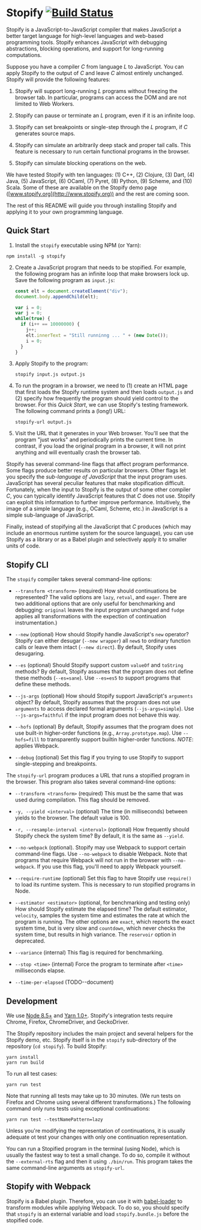 # Stopify [![Build Status](http://23.20.114.147:5000/buildStatus/icon?job=stopify-build/master)](http://23.20.114.147:5000/job/stopify-build/job/master/)

Stopify is a JavaScript-to-JavaScript compiler that makes JavaScript a better
target language for high-level languages and web-based programming tools.
Stopify enhances JavaScript with debugging abstractions, blocking operations,
and support for long-running computations.

Suppose you have a compiler *C* from language *L* to JavaScript. You
can apply Stopify to the output of *C* and leave *C* almost entirely
unchanged. Stopify will provide the following features:

1. Stopify will support long-running *L* programs without freezing the browser
   tab. In particular, programs can access the DOM and are not limited to
   Web Workers.

2. Stopify can pause or terminate an *L* program, even if it is an infinite
   loop.

3. Stopify can set breakpoints or single-step through the *L* program, if
   *C* generates source maps.

4. Stopify can simulate an arbitrarily deep stack and proper
   tail calls. This feature is necessary to run certain functional programs
   in the browser.

5. Stopify can simulate blocking operations on the web.

We have tested Stopify with ten languages: (1) C++, (2) Clojure, (3) Dart, (4)
Java, (5) JavaScript, (6) OCaml, (7) Pyret, (8) Python, (9) Scheme, and (10)
Scala. Some of these are available on the Stopify demo page
([www.stopify.org](http://www.stopify.org)) and the rest are coming soon.

The rest of this README will guide you through installing Stopify and
applying it to your own programming language.

## Quick Start

1. Install the `stopify` executable using NPM (or Yarn):

```
npm install -g stopify
```

2. Create a JavaScript program that needs to be stopified. For example, the
   following program has an infinite loop that make browsers lock up.
   Save the following  program as `input.js`:

   ```javascript
   const elt = document.createElement("div");
   document.body.appendChild(elt);

   var i = 0;
   var j = 0;
   while(true) {
     if (i++ == 10000000) {
       j++;
       elt.innerText = "Still runninng ... " + (new Date());
       i = 0;
     }
   }
   ```

3. Apply Stopify to the program:

   ```
   stopify input.js output.js
   ```

4. To run the program in a browser, we need to (1) create an HTML page that
   first loads the Stopify runtime system and then loads `output.js`
   and (2) specify how frequently the program should yield control to the
   browser. For this *Quick Start*, we can use Stopify's testing framework.
   The following command prints a (long!) URL:

   ```
   stopify-url output.js
   ```

5. Visit the URL that it generates in your Web browser. You'll see that the
   program "just works" and periodically prints the current time. In contrast,
   if you load the original program in a browser, it will not print anything
   and will eventually crash the browser tab.

Stopify has several command-line flags that affect program performance. Some
flags produce better results on particular browsers. Other flags let you
specify the *sub-language of JavaScript* that the input program uses.
JavaScript has several peculiar features that make stopification difficult.
Fortunately, when the input to Stopify is the output of some other compiler
*C*, you can typically identify JavaScript features that *C* does not use.
Stopify can exploit this information to further improve performance.
Intuitively, the image of a simple language (e.g., OCaml, Scheme, etc.) in
JavaScript is a simple sub-language of JavaScript.

Finally, instead of stopifying all the JavaScript that *C* produces (which
may include an enormous runtime system for the source language), you can
use Stopify as a library or as a Babel plugin and selectively apply it to
smaller units of code.

## Stopify CLI

The `stopify` compiler takes several command-line options:

- `--transform <transform>` (required) How should continuations be represented?
   The valid options are `lazy`, `retval`, and `eager`. There are two
   additional options that are only useful for benchmarking and debugging:
   `original` leaves the input program unchanged and `fudge` applies all
   transformations with the expection of continuation instrumentation.)

- `--new` (optional) How should Stopify handle JavaScript's `new` operator?
  Stopify can either desugar (`--new wrapper`) all `new`s to ordinary function
  calls or leave them intact (`--new direct`). By default, Stopify uses
  desugaring.

- `--es` (optional) Should Stopify support custom `valueOf` and `toString`
  methods? By default, Stopify assumes that the program does not define
  these methods (`--es=sane`). Use `--es=es5` to support programs that
  define these methods.

- `--js-args` (optional) How should Stopify support JavaScript's
  `arguments` object? By default, Stopify assumes that the program does not
  use `arguments` to access declared formal arguments (`--js-args=simple`).
  Use `--js-args=faithful` if the input program does not behave this way.

- `--hofs` (optional) By default, Stopify assumes that the program does not use
  built-in higher-order functions (e.g., `Array.prototype.map`). Use
  `--hofs=fill` to transparently support builtin higher-order functions.
  *NOTE*: applies Webpack.

- `--debug` (optional) Set this flag if you trying to use Stopify to support
   single-stepping and breakpoints.

The `stopify-url` program produces a URL that runs a stopified program in
the browser. This program also takes several command-line options:

- `--transform <transform>` (required) This must be the same that was
  used during compilation. This flag should be removed.

- `-y, --yield <interval>` (optional) The time (in milliseconds) between
  yields to the browser. The default value is 100.

- `-r, --resample-interval <interval>` (optional) How frequently should Stopify
  check the system time? By default, it is the same as `--yield`.

- `--no-webpack` (optional). Stopify may use Webpack to support certain
  command-line flags. Use `--no-webpack` to disable Webpack. Note that programs
  that require Webpack will not run in the browser with `--no-webpack`.
  If you use this flag, you'll need to apply Webpack yourself.

- `--require-runtime` (optional) Set this flag to have Stopify use `require()`
  to load its runtime system. This is necessary to run stopified programs
  in Node.

- `--estimator <estimator>` (optional, for benchmarking and testing only) How
  should Stopify estimate the elapsed time? The default estimator, `velocity`,
  samples the system time and estimates the rate at which the program is
  running. The other options are `exact`, which reports the exact system time,
  but is very slow and `countdown`, which never checks the system time, but
  results in high variance. The `reservoir` option in deprecated.

- `--variance` (internal) This flag is required for benchmarking.

- `--stop <time>` (internal) Force the program to terminate after `<time>`
  milliseconds elapse.

- `--time-per-elapsed` (TODO--document)

## Development

We use [Node 8.5+](https://nodejs.org/en/) and
[Yarn 1.0+](https://yarnpkg.com/en/).
Stopify's integration tests require Chrome, Firefox, ChromeDriver, and
GeckoDriver.

The Stopify repository includes the main project and several helpers for the
Stopify demo, etc. Stopify itself is in the `stopify` sub-directory of the
repository (`cd stopify`). To build Stopify:

```
yarn install
yarn run build
```

To run all test cases:

```
yarn run test
```

Note that running all tests may take up to 30 minutes. (We run tests on Firefox
and Chrome using several different transformations.) The following command only
runs tests using exceptional continuations:

```
yarn run test --testNamePattern=lazy
```

Unless you're modifying the representation of continuations, it is usually
adequate ot test your changes with only one continuation representation.

You can run a Stopified program in the terminal (using Node), which is usually
the fastest way to test a small change. To do so, compile it without
the `--external-rts` flag and then it using `./bin/run`. This program
takes the same command-line arguments as `stopify-url`.

## Stopify with Webpack

Stopify is a Babel plugin. Therefore, you can use it with [babel-loader]
to transform modules while applying Webpack. To do so, you should specify
that `stopify` is an external variable and load `stopify.bundle.js` before
the stopified code.

[babel-loader]: https://github.com/babel/babel-loader
